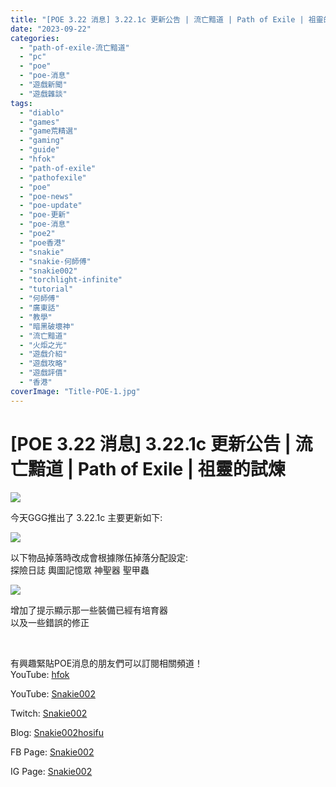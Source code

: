 ```yaml
---
title: "[POE 3.22 消息] 3.22.1c 更新公告 | 流亡黯道 | Path of Exile | 祖靈的試煉"
date: "2023-09-22"
categories: 
  - "path-of-exile-流亡黯道"
  - "pc"
  - "poe"
  - "poe-消息"
  - "遊戲新聞"
  - "遊戲雜談"
tags: 
  - "diablo"
  - "games"
  - "game荒精選"
  - "gaming"
  - "guide"
  - "hfok"
  - "path-of-exile"
  - "pathofexile"
  - "poe"
  - "poe-news"
  - "poe-update"
  - "poe-更新"
  - "poe-消息"
  - "poe2"
  - "poe香港"
  - "snakie"
  - "snakie-何師傅"
  - "snakie002"
  - "torchlight-infinite"
  - "tutorial"
  - "何師傅"
  - "廣東話"
  - "教學"
  - "暗黑破壞神"
  - "流亡黯道"
  - "火炬之光"
  - "遊戲介紹"
  - "遊戲攻略"
  - "遊戲評價"
  - "香港"
coverImage: "Title-POE-1.jpg"
---
```


# \[POE 3.22 消息\] 3.22.1c 更新公告 | 流亡黯道 | Path of Exile | 祖靈的試煉

  
![](WordPress/Title-POE-1-1024x576.jpg)  

  
今天GGG推出了 3.22.1c 主要更新如下:  

  
![](WordPress/1-13.png)  

  
以下物品掉落時改成會根據隊伍掉落分配設定:  
探險日誌 輿圖記憶眾 神聖器 聖甲蟲  

  
![](WordPress/2-13-300x162.png)  

  
增加了提示顯示那一些裝備已經有培育器  
以及一些錯誤的修正  

  
   

  
有興趣緊貼POE消息的朋友們可以訂閱相關頻道！  
YouTube: [hfok](https://www.youtube.com/channel/UC2m4uqcEr8pIxkO6odaDHjw/)  

  
  

  
  
YouTube: [Snakie002](https://www.youtube.com/c/Snakie002/)  

  
Twitch: [Snakie002](https://www.twitch.tv/snakie002/)  

  
Blog: [Snakie002hosifu](https://snakie002hosifu.blog/)  

  
FB Page: [Snakie002](https://www.facebook.com/Snakie002/)  

  
IG Page: [Snakie002](https://www.instagram.com/snakie002/)
